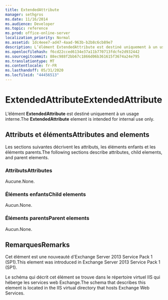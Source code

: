 ```yaml
---
title: ExtendedAttribute
manager: sethgros
ms.date: 11/16/2014
ms.audience: Developer
ms.topic: reference
ms.prod: office-online-server
localization_priority: Normal
ms.assetid: 1dc4eee7-ad47-4aad-963b-b2b8c6cb89e7
description: L’élément ExtendedAttribute est destiné uniquement à un usage interne.
ms.openlocfilehash: f6cd22cced6134e37a11b770713fdcfe2d932442
ms.sourcegitcommit: 88ec988f2bb67c1866d06b361615f3674a24e795
ms.translationtype: MT
ms.contentlocale: fr-FR
ms.lasthandoff: 05/31/2020
ms.locfileid: "44456513"
---
```

# <a name="extendedattribute"></a><span data-ttu-id="be478-103">ExtendedAttribute</span><span class="sxs-lookup"><span data-stu-id="be478-103">ExtendedAttribute</span></span>

<span data-ttu-id="be478-104">L’élément **ExtendedAttribute** est destiné uniquement à un usage interne.</span><span class="sxs-lookup"><span data-stu-id="be478-104">The **ExtendedAttribute** element is intended for internal use only.</span></span> 

## <a name="attributes-and-elements"></a><span data-ttu-id="be478-105">Attributs et éléments</span><span class="sxs-lookup"><span data-stu-id="be478-105">Attributes and elements</span></span>

<span data-ttu-id="be478-106">Les sections suivantes décrivent les attributs, les éléments enfants et les éléments parents.</span><span class="sxs-lookup"><span data-stu-id="be478-106">The following sections describe attributes, child elements, and parent elements.</span></span>
  
### <a name="attributes"></a><span data-ttu-id="be478-107">Attributs</span><span class="sxs-lookup"><span data-stu-id="be478-107">Attributes</span></span>

<span data-ttu-id="be478-108">Aucune.</span><span class="sxs-lookup"><span data-stu-id="be478-108">None.</span></span>
  
### <a name="child-elements"></a><span data-ttu-id="be478-109">Éléments enfants</span><span class="sxs-lookup"><span data-stu-id="be478-109">Child elements</span></span>

<span data-ttu-id="be478-110">Aucun.</span><span class="sxs-lookup"><span data-stu-id="be478-110">None.</span></span>
  
### <a name="parent-elements"></a><span data-ttu-id="be478-111">Éléments parents</span><span class="sxs-lookup"><span data-stu-id="be478-111">Parent elements</span></span>

<span data-ttu-id="be478-112">Aucun.</span><span class="sxs-lookup"><span data-stu-id="be478-112">None.</span></span>
  
## <a name="remarks"></a><span data-ttu-id="be478-113">Remarques</span><span class="sxs-lookup"><span data-stu-id="be478-113">Remarks</span></span>

<span data-ttu-id="be478-114">Cet élément est une nouveauté d'Exchange Server 2013 Service Pack 1 (SP1).</span><span class="sxs-lookup"><span data-stu-id="be478-114">This element was introduced in Exchange Server 2013 Service Pack 1 (SP1).</span></span>
  
<span data-ttu-id="be478-115">Le schéma qui décrit cet élément se trouve dans le répertoire virtuel IIS qui héberge les services web Exchange.</span><span class="sxs-lookup"><span data-stu-id="be478-115">The schema that describes this element is located in the IIS virtual directory that hosts Exchange Web Services.</span></span>
  

